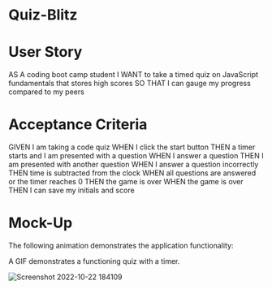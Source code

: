 # Quiz-Blitz

# User Story
AS A coding boot camp student
I WANT to take a timed quiz on JavaScript fundamentals that stores high scores
SO THAT I can gauge my progress compared to my peers

# Acceptance Criteria
GIVEN I am taking a code quiz
WHEN I click the start button
THEN a timer starts and I am presented with a question
WHEN I answer a question
THEN I am presented with another question
WHEN I answer a question incorrectly
THEN time is subtracted from the clock
WHEN all questions are answered or the timer reaches 0
THEN the game is over
WHEN the game is over
THEN I can save my initials and score
# Mock-Up
The following animation demonstrates the application functionality:

A GIF demonstrates a functioning quiz with a timer.



![Screenshot 2022-10-22 184109](https://user-images.githubusercontent.com/110071825/197364954-023a396e-2e7f-43a6-9292-c21dbc361327.png)
